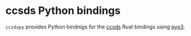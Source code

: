 # ccsds Python bindings

`ccsdspy` provides Python bindnigs for the [ccsds](https://github.com/bmflynn/ccsds-rs)
Rust bindings using [pyo3](https://pyo3.rs).


